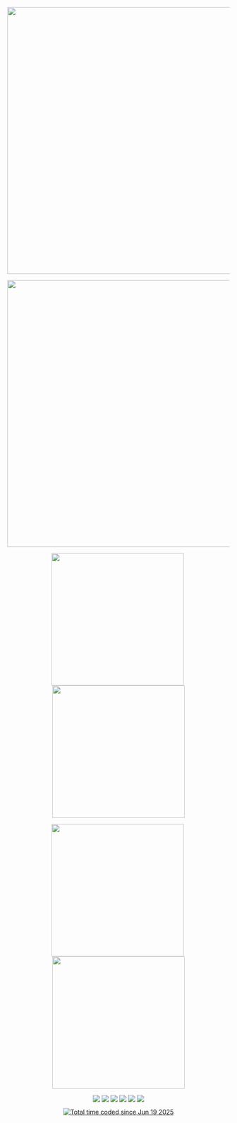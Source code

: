 <p align="center">
  <a href="https://github.com/dimkagithub">
    <img src="https://github-readme-stats-dimkagithubvercel.vercel.app/api?username=dimkagithub&show_icons=true&include_all_commits=true&count_private=true&show=reviews,discussions_started,discussions_answered,prs_merged,prs_merged_percentage&theme=solarized-dark&hide_border=true&text_color=869396&text_bold=false&ring_color=ffff00" width="605" />
  </a>
</p>

<p align="center">
  <a href="https://github.com/dimkagithub">
    <img src="https://github-profile-summary-cards-dimkagithubvercel.vercel.app/api/cards/profile-details?username=dimkagithub&theme=solarized_dark" width="605" />
  </a>
</p>

<p align="center">
  <a href="https://github.com/dimkagithub" style="display:inline-block;margin-right:4px;">
    <img src="https://github-profile-summary-cards-dimkagithubvercel.vercel.app/api/cards/stats?username=dimkagithub&theme=solarized_dark" width="300" />
  </a>
  <a href="https://github.com/dimkagithub" style="display:inline-block;">
    <img src="https://github-profile-summary-cards-dimkagithubvercel.vercel.app/api/cards/productive-time?username=dimkagithub&theme=solarized_dark&utcOffset=+5" width="300" />
  </a>
</p>

<p align="center">
  <a href="https://github.com/dimkagithub" style="display:inline-block;margin-right:4px;">
    <img src="https://github-profile-summary-cards-dimkagithubvercel.vercel.app/api/cards/repos-per-language?username=dimkagithub&theme=solarized_dark" width="300" />
  </a>
  <a href="https://github.com/dimkagithub" style="display:inline-block;">
    <img src="https://github-profile-summary-cards-dimkagithubvercel.vercel.app/api/cards/most-commit-language?username=dimkagithub&theme=solarized_dark" width="300" />
  </a>
</p>

<p align="center" style="font-size:0;">
  <a href="https://github.com/dimkagithub" style="display:inline-block;margin-right:4px;"><img src="https://badges.pufler.dev/visits/dimkagithub/dimkagithub?logo=GitHub" /></a>
  <a href="https://github.com/dimkagithub" style="display:inline-block;margin-right:4px;"><img src="https://badges.pufler.dev/years/dimkagithub?logo=GitHub" /></a>
  <a href="https://github.com/dimkagithub?tab=repositories" style="display:inline-block;margin-right:4px;"><img src="https://badges.pufler.dev/repos/dimkagithub?logo=GitHub" /></a>
  <a href="https://gist.github.com/dimkagithub" style="display:inline-block;margin-right:4px;"><img src="https://badges.pufler.dev/gists/dimkagithub?logo=GitHub" /></a>
  <a href="https://github.com/dimkagithub" style="display:inline-block;margin-right:4px;"><img src="https://badges.pufler.dev/commits/monthly/dimkagithub?logo=GitHub" /></a>
  <a href="https://github.com/dimkagithub" style="display:inline-block;"><img src="https://badges.pufler.dev/commits/yearly/dimkagithub?logo=GitHub" /></a>
</p>

<p align="center">
  <a href="https://wakatime.com/@84c2e0c5-5028-4205-99e6-0e9700d29d15">
    <img src="https://wakatime.com/badge/user/84c2e0c5-5028-4205-99e6-0e9700d29d15.svg?style=default" alt="Total time coded since Jun 19 2025" />
  </a>
</p>
